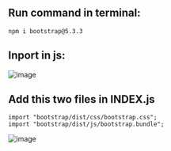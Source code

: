 ## Run command in terminal:
```
npm i bootstrap@5.3.3
```

## Inport in js:
![image](https://github.com/gauravxlokhande/React-JS-Documentation/assets/119065314/4eb85275-914a-4753-b0d7-f94ba1cf9162)

## Add this two files in INDEX.js
```
import "bootstrap/dist/css/bootstrap.css";
import "bootstrap/dist/js/bootstrap.bundle";
```

![image](https://github.com/gauravxlokhande/React-JS-Documentation/assets/119065314/7f53bdbd-73e1-474f-9601-c4ca43289b4d)
